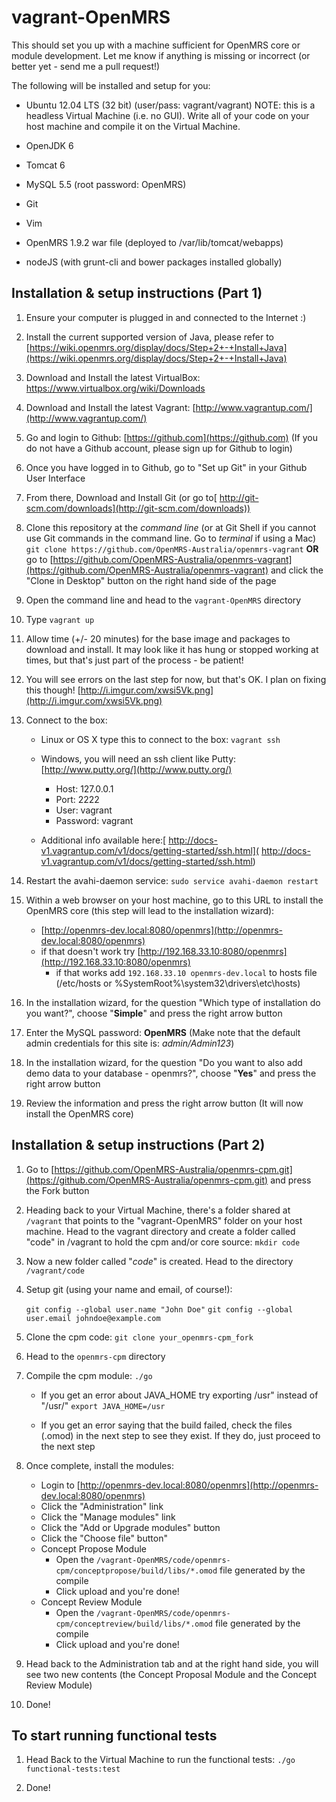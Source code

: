 **vagrant-OpenMRS**
====================
This should set you up with a machine sufficient for OpenMRS core or module development. Let me know if anything is missing or incorrect (or better yet - send me a pull request!)

The following will be installed and setup for you:

- Ubuntu 12.04 LTS (32 bit) (user/pass: vagrant/vagrant) NOTE: this is a headless Virtual Machine (i.e. no GUI). Write all of your code on your host machine and compile it on the Virtual Machine.

- OpenJDK 6

- Tomcat 6

- MySQL 5.5 (root password: OpenMRS)

- Git

- Vim

- OpenMRS 1.9.2 war file (deployed to /var/lib/tomcat/webapps)

- nodeJS (with grunt-cli and bower packages installed globally)

**Installation & setup instructions (Part 1)**
-----------------------------------------------
1. Ensure your computer is plugged in and connected to the Internet :)

2. Install the current supported version of Java, please refer to [https://wiki.openmrs.org/display/docs/Step+2+-+Install+Java](https://wiki.openmrs.org/display/docs/Step+2+-+Install+Java) 

3. Download and Install the latest VirtualBox: [https://www.virtualbox.org/wiki/Downloads ](https://www.virtualbox.org/wiki/Downloads )

4. Download and Install the latest Vagrant: [http://www.vagrantup.com/](http://www.vagrantup.com/)

5. Go and login to Github: [https://github.com](https://github.com) (If you do not have a Github account, please sign up for Github to login)

6. Once you have logged in to Github, go to "Set up Git" in your Github User Interface 

7. From there, Download and Install Git (or go to[ http://git-scm.com/downloads](http://git-scm.com/downloads))

8. Clone this repository at the *command line* (or at Git Shell if you cannot use Git commands in the command line. Go to *terminal* if using a Mac) ```git clone https://github.com/OpenMRS-Australia/openmrs-vagrant```  **OR** go to [https://github.com/OpenMRS-Australia/openmrs-vagrant](https://github.com/OpenMRS-Australia/openmrs-vagrant) and click the "Clone in Desktop" button on the right hand side of the page

9. Open the command line and head to the ```vagrant-OpenMRS``` directory

10. Type ```vagrant up```

11. Allow time (+/- 20 minutes) for the base image and packages to download and install. It may look like it has hung or stopped working at times, but that's just part of the process - be patient!

12. You will see errors on the last step for now, but that's OK. I plan on fixing this though! [http://i.imgur.com/xwsi5Vk.png](http://i.imgur.com/xwsi5Vk.png)

13. Connect to the box: 
	*	Linux or OS X type this to connect to the box: ```vagrant ssh```

	*  Windows, you will need an ssh client like Putty: [http://www.putty.org/](http://www.putty.org/)
		*	Host: 127.0.0.1
		*	Port: 2222
		*	User: vagrant
		*	Password: vagrant
	
	*	Additional info available here:[ http://docs-v1.vagrantup.com/v1/docs/getting-started/ssh.html]( http://docs-v1.vagrantup.com/v1/docs/getting-started/ssh.html)

14. Restart the avahi-daemon service: ```sudo service avahi-daemon restart```

15. Within a web browser on your host machine, go to this URL to install the OpenMRS core (this step will lead to the installation wizard):
	*	[http://openmrs-dev.local:8080/openmrs](http://openmrs-dev.local:8080/openmrs)
	*	if that doesn't work try [http://192.168.33.10:8080/openmrs](http://192.168.33.10:8080/openmrs)
		*	if that works add ```192.168.33.10 openmrs-dev.local``` to hosts file (/etc/hosts or %SystemRoot%\system32\drivers\etc\hosts)
		

16. In the installation wizard, for the question "Which type of installation do you want?", choose "**Simple**" and press the right arrow button
	
17. Enter the MySQL password: **OpenMRS**
(Make note that the default admin credentials for this site is: *admin/Admin123*)

18. In the installation wizard, for the question "Do you want to also add demo data to your database - openmrs?", choose "**Yes**" and press the right arrow button
	
19. Review the information and press the right arrow button (It will now install the OpenMRS core)

**Installation & setup instructions (Part 2)**
------------------------------------------------

1. Go to [https://github.com/OpenMRS-Australia/openmrs-cpm.git](https://github.com/OpenMRS-Australia/openmrs-cpm.git) and press the Fork button

2. Heading back to your Virtual Machine, there's a folder shared at ```/vagrant``` that points to the "vagrant-OpenMRS" folder on your host machine. Head to the vagrant directory and create a folder called "code" in /vagrant to hold the cpm and/or core source: ```mkdir code```

3. Now a new folder called "*code*" is created. Head to the directory ```/vagrant/code```

4. Setup git (using your name and email, of course!):
	 
	```git config --global user.name "John Doe"```
	```git config --global user.email johndoe@example.com```

5. Clone the cpm code: ```git clone your_openmrs-cpm_fork```

6. Head to the ```openmrs-cpm``` directory

7. Compile the cpm module: ```./go```
	* If you get an error about JAVA_HOME try exporting /usr" instead of "/usr/" ```export JAVA_HOME=/usr```

	* If you get an error saying that the build failed, check the files (.omod) in the next step to see they exist. If they do, just proceed to the next step
	
8. Once complete, install the modules:
	*	Login to [http://openmrs-dev.local:8080/openmrs](http://openmrs-dev.local:8080/openmrs)
	*	Click the "Administration" link
	*	Click the "Manage modules" link
	*	Click the "Add or Upgrade modules" button
	*	Click the "Choose file" button"
	*	Concept Propose Module
		*	Open the ```/vagrant-OpenMRS/code/openmrs-cpm/conceptpropose/build/libs/*.omod``` file generated by the compile
		*	Click upload and you're done!
	*	Concept Review Module
		*	Open the ```/vagrant-OpenMRS/code/openmrs-cpm/conceptreview/build/libs/*.omod``` file generated by the compile
		*	Click upload and you're done!

9.	Head back to the Administration tab and at the right hand side, you will see two new contents (the Concept Proposal Module and the Concept Review Module)
		
10. Done!

**To start running functional tests**
----------------------------------
1. Head Back to the Virtual Machine to run the functional tests: ```./go functional-tests:test```

2. Done!
